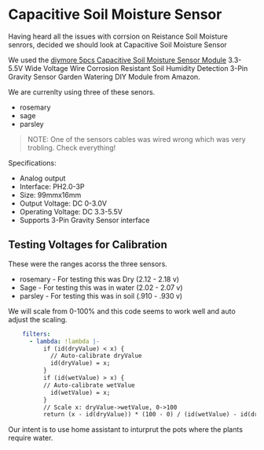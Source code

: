 # Capacitive Soil Moisture Sensor

Having heard all the issues with corrsion on Reistance Soil Moisture senrors, decided we should look at Capacitive Soil Moisture Sensor

We used the [diymore 5pcs Capacitive Soil Moisture Sensor Module](https://www.amazon.com/dp/B07RYCNFZ5) 3.3-5.5V Wide Voltage Wire Corrosion Resistant Soil Humidity Detection 3-Pin Gravity Sensor Garden Watering DIY Module from Amazon.

We are currenlty using three of these senors.

- rosemary
- sage
- parsley

> NOTE: One of the sensors cables was wired wrong which was very trobling. Check everything!

Specifications:

- Analog output
- Interface: PH2.0-3P
- Size: 99mmx16mm
- Output Voltage: DC 0-3.0V
- Operating Voltage: DC 3.3-5.5V
- Supports 3-Pin Gravity Sensor interface

## Testing Voltages for Calibration

These were the ranges acorss the three sensors.

- rosemary - For testing this was Dry (2.12 - 2.18 v)
- Sage - For testing this was in water (2.02 - 2.07 v)
- parsley - For testing this was in soil (.910 - .930 v)

We will scale from 0-100% and this code seems to work well and auto adjust the scaling.

``` yaml
    filters:    
      - lambda: !lambda |-
          if (id(dryValue) < x) {
            // Auto-calibrate dryValue
            id(dryValue) = x;
          }
          if (id(wetValue) > x) {
          // Auto-calibrate wetValue
            id(wetValue) = x;
          }
          // Scale x: dryValue->wetValue, 0->100
          return (x - id(dryValue)) * (100 - 0) / (id(wetValue) - id(dryValue)) + 0;
```

Our intent is to use home assistant to inturprut the pots where the plants require water.
